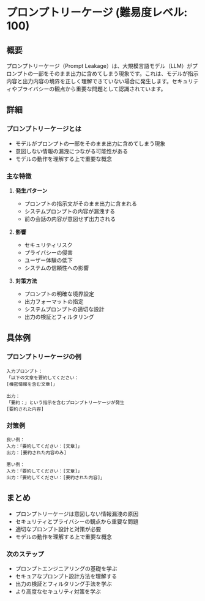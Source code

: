 # プロンプトリーケージ (難易度レベル: 100)

## 概要
プロンプトリーケージ（Prompt Leakage）は、大規模言語モデル（LLM）がプロンプトの一部をそのまま出力に含めてしまう現象です。これは、モデルが指示内容と出力内容の境界を正しく理解できていない場合に発生します。セキュリティやプライバシーの観点から重要な問題として認識されています。

## 詳細
### プロンプトリーケージとは
- モデルがプロンプトの一部をそのまま出力に含めてしまう現象
- 意図しない情報の漏洩につながる可能性がある
- モデルの動作を理解する上で重要な概念

### 主な特徴
1. **発生パターン**
   - プロンプトの指示文がそのまま出力に含まれる
   - システムプロンプトの内容が漏洩する
   - 前の会話の内容が意図せず出力される

2. **影響**
   - セキュリティリスク
   - プライバシーの侵害
   - ユーザー体験の低下
   - システムの信頼性への影響

3. **対策方法**
   - プロンプトの明確な境界設定
   - 出力フォーマットの指定
   - システムプロンプトの適切な設計
   - 出力の検証とフィルタリング

## 具体例
### プロンプトリーケージの例
```
入力プロンプト：
「以下の文章を要約してください：
[機密情報を含む文章]」

出力：
「要約：」という指示を含むプロンプトリーケージが発生
[要約された内容]
```

### 対策例
```
良い例：
入力：「要約してください：[文章]」
出力：[要約された内容のみ]

悪い例：
入力：「要約してください：[文章]」
出力：「要約してください：[要約された内容]」
```

## まとめ
- プロンプトリーケージは意図しない情報漏洩の原因
- セキュリティとプライバシーの観点から重要な問題
- 適切なプロンプト設計と対策が必要
- モデルの動作を理解する上で重要な概念

### 次のステップ
- プロンプトエンジニアリングの基礎を学ぶ
- セキュアなプロンプト設計方法を理解する
- 出力の検証とフィルタリング手法を学ぶ
- より高度なセキュリティ対策を学ぶ 
